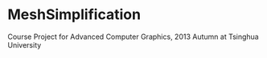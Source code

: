 # MeshSimplification
Course Project for Advanced Computer Graphics, 2013 Autumn at Tsinghua University
